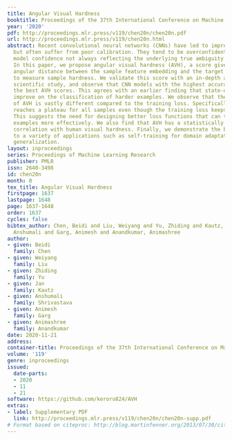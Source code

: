 ```yaml
---
title: Angular Visual Hardness
booktitle: Proceedings of the 37th International Conference on Machine Learning
year: '2020'
pdf: http://proceedings.mlr.press/v119/chen20n/chen20n.pdf
url: http://proceedings.mlr.press/v119/chen20n.html
abstract: Recent convolutional neural networks (CNNs) have led to impressive performance
  but often suffer from poor calibration. They tend to be overconfident, with the
  model confidence not always reflecting the underlying true ambiguity and hardness.
  In this paper, we propose angular visual hardness (AVH), a score given by the normalized
  angular distance between the sample feature embedding and the target classifier
  to measure sample hardness. We validate this score with an in-depth and extensive
  scientific study, and observe that CNN models with the highest accuracy also have
  the best AVH scores. This agrees with an earlier finding that state-of-art models
  improve on the classification of harder examples. We observe that the training dynamics
  of AVH is vastly different compared to the training loss. Specifically, AVH quickly
  reaches a plateau for all samples even though the training loss keeps improving.
  This suggests the need for designing better loss functions that can target harder
  examples more effectively. We also find that AVH has a statistically significant
  correlation with human visual hardness. Finally, we demonstrate the benefit of AVH
  to a variety of applications such as self-training for domain adaptation and domain
  generalization.
layout: inproceedings
series: Proceedings of Machine Learning Research
publisher: PMLR
issn: 2640-3498
id: chen20n
month: 0
tex_title: Angular Visual Hardness
firstpage: 1637
lastpage: 1648
page: 1637-1648
order: 1637
cycles: false
bibtex_author: Chen, Beidi and Liu, Weiyang and Yu, Zhiding and Kautz, Jan and Shrivastava,
  Anshumali and Garg, Animesh and Anandkumar, Animashree
author:
- given: Beidi
  family: Chen
- given: Weiyang
  family: Liu
- given: Zhiding
  family: Yu
- given: Jan
  family: Kautz
- given: Anshumali
  family: Shrivastava
- given: Animesh
  family: Garg
- given: Animashree
  family: Anandkumar
date: 2020-11-21
address: 
container-title: Proceedings of the 37th International Conference on Machine Learning
volume: '119'
genre: inproceedings
issued:
  date-parts:
  - 2020
  - 11
  - 21
software: https://github.com/keroro824/AVH
extras:
- label: Supplementary PDF
  link: http://proceedings.mlr.press/v119/chen20n/chen20n-supp.pdf
# Format based on citeproc: http://blog.martinfenner.org/2013/07/30/citeproc-yaml-for-bibliographies/
---
```


